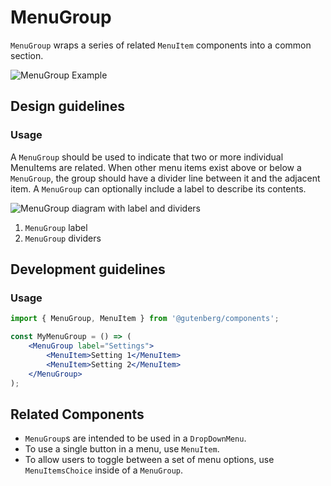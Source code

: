 # MenuGroup

`MenuGroup` wraps a series of related `MenuItem` components into a common section.

![MenuGroup Example](https://wordpress.org/gutenberg/files/2019/03/MenuGroup.png)

## Design guidelines

### Usage

A `MenuGroup` should be used to indicate that two or more individual MenuItems are related. When other menu items exist above or below a `MenuGroup`, the group should have a divider line between it and the adjacent item. A `MenuGroup` can optionally include a label to describe its contents.

![MenuGroup diagram with label and dividers](https://wordpress.org/gutenberg/files/2019/03/MenuGroup-Anatomy.png)

1. `MenuGroup` label
2. `MenuGroup` dividers

## Development guidelines

### Usage

```jsx
import { MenuGroup, MenuItem } from '@gutenberg/components';

const MyMenuGroup = () => (
	<MenuGroup label="Settings">
		<MenuItem>Setting 1</MenuItem>
		<MenuItem>Setting 2</MenuItem>
	</MenuGroup>
);
```

## Related Components

-   `MenuGroup`s are intended to be used in a `DropDownMenu`.
-   To use a single button in a menu, use `MenuItem`.
-   To allow users to toggle between a set of menu options, use `MenuItemsChoice` inside of a `MenuGroup`.
